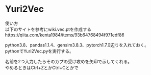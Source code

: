 # Yuri2Vec
使い方  
以下のサイトを参考にwiki.vec.ptを作成する  
https://qiita.com/kenta1984/items/93b64768494f971edf86  
  
python3.8、pandas1.1.4、gensim3.8.3、pytorch1.7.0辺りを入れておく。  
pythonでYuri2Vec.pyを実行する。  
  
名前を2つ入力したらそのカプの受け攻めを矢印で示してくれる。  
やめるときはCtrl+ZとかCtrl+Cとかで  
